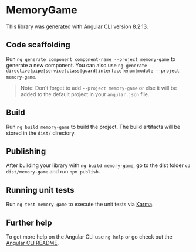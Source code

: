 # MemoryGame

This library was generated with [Angular CLI](https://github.com/angular/angular-cli) version 8.2.13.

## Code scaffolding

Run `ng generate component component-name --project memory-game` to generate a new component. You can also use `ng generate directive|pipe|service|class|guard|interface|enum|module --project memory-game`.
> Note: Don't forget to add `--project memory-game` or else it will be added to the default project in your `angular.json` file. 

## Build

Run `ng build memory-game` to build the project. The build artifacts will be stored in the `dist/` directory.

## Publishing

After building your library with `ng build memory-game`, go to the dist folder `cd dist/memory-game` and run `npm publish`.

## Running unit tests

Run `ng test memory-game` to execute the unit tests via [Karma](https://karma-runner.github.io).

## Further help

To get more help on the Angular CLI use `ng help` or go check out the [Angular CLI README](https://github.com/angular/angular-cli/blob/master/README.md).
